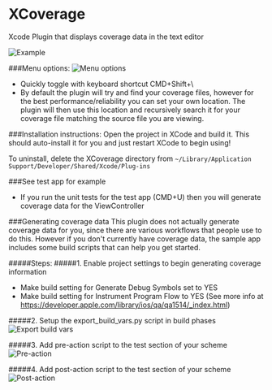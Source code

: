 # XCoverage
Xcode Plugin that displays coverage data in the text editor

![Example](https://github.com/dropbox/XCoverage/raw/master/docs/example.png)

###Menu options:
![Menu options](https://github.com/dropbox/XCoverage/raw/master/docs/menu.png)
- Quickly toggle with keyboard shortcut CMD+Shift+\
- By default the plugin will try and find your coverage files, however for the best performance/reliability you can set your own location. The plugin will then use this location and recursively search it for your coverage file matching the source file you are viewing.

###Installation instructions:
Open the project in XCode and build it. This should auto-install it for you and just restart XCode to begin using!

To uninstall, delete the XCoverage directory from `~/Library/Application Support/Developer/Shared/Xcode/Plug-ins`

###See test app for example
- If you run the unit tests for the test app (CMD+U) then you will generate coverage data for the ViewController

###Generating coverage data
This plugin does not actually generate coverage data for you, since there are various workflows that people use to do this. However if you don't currently have coverage data, the sample app includes some build scripts that can help you get started.

#####Steps:
#####1. Enable project settings to begin generating coverage information
- Make build setting for Generate Debug Symbols set to YES
- Make build setting for Instrument Program Flow to YES
(See more info at https://developer.apple.com/library/ios/qa/qa1514/_index.html)

#####2. Setup the export_build_vars.py script in build phases
![Export build vars](https://github.com/dropbox/XCoverage/raw/master/docs/export-build-vars.png)

#####3. Add pre-action script to the test section of your scheme
![Pre-action](https://github.com/dropbox/XCoverage/raw/master/docs/pre-actions-setup.png)

#####4. Add post-action script to the test section of your scheme
![Post-action](https://github.com/dropbox/XCoverage/raw/master/docs/post-actions-setup.png)


